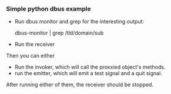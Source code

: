 ### Simple python dbus example

* Run dbus monitor and grep for the interesting output:

    dbus-monitor | grep /tld/domain/sub

* Run the receiver

Then you can either
* Run the invoker, which will call the proxxied object's methods.
* run the emitter, which will emit a test signal and a quit signal.

After running either of them, the receiver should be stopped.